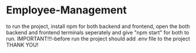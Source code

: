 # Employee-Management

to run the project,
install npm for both backend and frontend,
open the both backend and frontend terminals seperately and give "npm start" for both to run.
IMPORTANT!!!-before run the project should add .env file to the project
THANK YOU!
